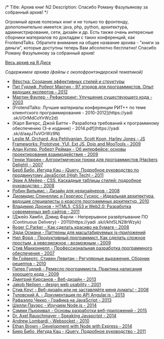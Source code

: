 /*
Title: Архив книг N2
Description: Спасибо Роману Фазульянову за собранный архив!
*/

Огромный архив полезных книг и не только по фронтенду, допополнительно имеется: java, php, python, архитектура, администрирование, сети, дизайн и др. Есть также очень интересные сборники материалов по докладам с таких конференций, как  FrontendTalks. Обратите внимание на общее название архива - "книги за деньги", которые доступны теперь Вам абсолютно бесплатно! 
Спасибо Роману Фазульянову за собранный архив!

[Весь архив на Я.Диск](https://yadi.sk/d/K-QHgXL5kYep2)

*Содержимое архива (файлы с околофронтэндерской тематикой)*<br>
+ [Вёрстка: Создание эффективных стилей и структуры](https://yadi.sk/i/pGspMiTqrWyrU)<br>
+ [Пит Гудлиф, Роберт Мартин - 97 этюдов для программистов. Опыт ведущих экспертов - 2012](https://yadi.sk/i/8UIQq26xrWyxt)<br>
+ [Мартин Фаулер - Рефакторинг: Улучшение существующего кода - 2003](https://yadi.sk/i/Btpv0n6lrWyz6)<br>
+ [FrotendTalks: Лучшие материалы конференции РИТ++ по теме клиентского программирования - 2010-2012](https://yadi
.sk/i/OrMdCoYirWz2d)<br>
+ [Карл Вигерс, Джой Битти - Разработка требований к программному обеспечению (3-е издание) - 2014.pdf](https://yadi
.sk/d/aayJTuVOrWz9N)<br>
+ [Leslie M. Orchard, Ara Pehlivanian, Scott Koon, Harley Jones - JS Frameworks: Prototype, YUI, Ext JS, Dojo and
MooTools - 2009](https://yadi.sk/i/eVnK4qK8rWzFZ)<br>
+ [Алан Купер, Роберт Рейман - Об интерфейсе: основы проектирования взаимодействия - 2009](https://yadi.sk/i/SXqP9HrcrWzLp)<br>
+ [Генри Уоррен - Алгоритмически трюки для программистов (Hackers Delight) - 2007](https://yadi.sk/i/WsOlX47ArWzPp)<br>
+ [Берб Бибо, Иегуда Кац - jQuery. Подробное руководство по продвинутому JavaScript (High Tech) - 2011](https://yadi.sk/d/I6ZnrcT9rWzSg)<br>
+ [Эрик А.Мейер - CSS. Каскадные таблицы стилей: подробное руководство - 2008](https://yadi.sk/i/AbyUMQ8drWzXn)<br>
+ [Робин Вильямс - Дизайн для недизайнеров - 2008](https://yadi.sk/i/36obp0z0rWzar)<br>
+ [Диомидис Спинеллис и Георгиос Гусиос - Идеальная архитектура, ведущие специалисты о красоте программных
архитектур, 2010](https://yadi.sk/i/hfUeTQg4rWzsC)<br>
+ [Владимир Дронов - HTML5, CSS3 и Web2.0: Разработка современных веб-сайтов - 2011](https://yadi.sk/i/Wb9sV8ELrWzsW)<br>
+ [Джейз Хамбл, Дэвид Фарли - Непрерывное развёртывание ПО (Continuous Delivery) - 2011](https://yadi
.sk/i/kht5LN28rWzyk)<br>
+ [Roger C.Parker - Как сделать красиво на бумаге - 2008](https://yadi.sk/i/0RB5sjMXrX25K)<br>
+ [Эдди Османи - Паттерны для масштабируемых js-приложений](https://yadi.sk/i/vaZWYfNWrX25j)<br>
+ [Нил Форд - Продуктивный программист. Как сделать сложное простым, а невозможное - возможным - 2009](https://yadi.sk/i/04buTX3OrX2GS)<br>
+ [Стив Макконнелл - Профессиональная разработка программного обеспечения - 2007](https://yadi.sk/i/ZP8ko4TzrX2Lz)<br>
+ [Ян Гойвертс, Стивен Левитан - Регулярные выражения. Сборник рецептов - 2010](https://yadi.sk/i/eqwXFdzprX2Q4)<br>
+ [Питер Гудлиф - Ремесло программиста. Практика написания хорошего кода - 2009](https://yadi.sk/i/eqwXFdzprX2Q4)<br>
+ [Дмитрий Кирсанов - Веб-дизайн - 2013](https://yadi.sk/i/p-cNbNj3rX2fs)<br>
+ [Jakob Neilsen - design web usability - 2001](https://yadi.sk/i/sYKhNppFrX2m9)<br>
+ [Стив Круг - Веб-дизайн или не заставляйте меня думать! - 2008](https://yadi.sk/i/yn27BwlIrX2r6)<br>
+ [Туловский А. - Документация по API Angular.js - 2013](https://yadi.sk/i/EThiY-67rX2tv)<br>
+ [Рафаэлло Чекко - Графика на JavaScript - 2013](https://yadi.sk/i/SSF7zzOTrX2yp)<br>
+ [Шeлли Пауэрс - Изучаем Node.js - 2014](https://yadi.sk/i/ULYTtNCTrX356)<br>
+ [Сэмми Пьюривал - Основы разработки веб-приложений - 2015](https://yadi.sk/i/11zWbtWmrX3Fc)<br>
+ [Dr. Axel Rauschmayer - Speaking Javascript - 2014](https://yadi.sk/i/Nb42lDiRrX3LD)<br>
+ [Andrew Lombardi - Websocket - 2010](https://yadi.sk/i/-PCk1t89rX3Qs)<br>
+ [Ethan Brown - Development with Node with Express - 2014](https://yadi.sk/i/T3ZxjrKrrX3WY)<br>
+ [Биер Бибо, Иегуда Кац - jQuery. Подробное руководство - 2011](https://yadi.sk/i/LZaJG1KYrX3aK)<br>


